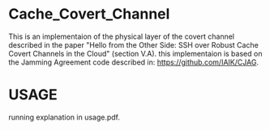 # Cache_Covert_Channel
 This is an implementaion of the physical layer of the covert channel described in the paper 
 "Hello from the Other Side: SSH over Robust Cache Covert Channels in the Cloud" (section V.A).
 this implementaion is based on the Jamming Agreement code described in: https://github.com/IAIK/CJAG.
 
 # USAGE
  running explanation in usage.pdf.


